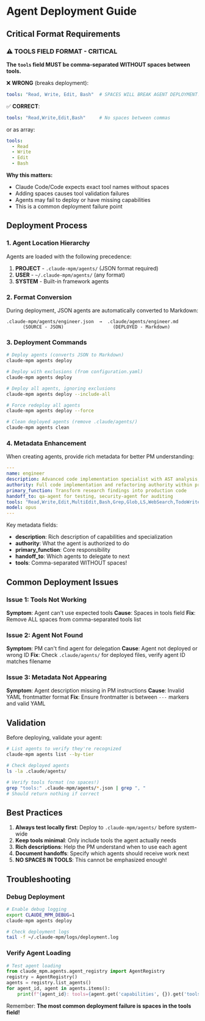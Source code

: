 # Agent Deployment Guide

## Critical Format Requirements

### ⚠️ TOOLS FIELD FORMAT - CRITICAL

**The `tools` field MUST be comma-separated WITHOUT spaces between tools.**

❌ **WRONG** (breaks deployment):
```yaml
tools: "Read, Write, Edit, Bash"  # SPACES WILL BREAK AGENT DEPLOYMENT!
```

✅ **CORRECT**:
```yaml
tools: "Read,Write,Edit,Bash"     # No spaces between commas
```

or as array:
```yaml
tools:
  - Read
  - Write
  - Edit
  - Bash
```

**Why this matters:**
- Claude Code/Code expects exact tool names without spaces
- Adding spaces causes tool validation failures
- Agents may fail to deploy or have missing capabilities
- This is a common deployment failure point

## Deployment Process

### 1. Agent Location Hierarchy

Agents are loaded with the following precedence:
1. **PROJECT** - `.claude-mpm/agents/` (JSON format required)
2. **USER** - `~/.claude-mpm/agents/` (any format)
3. **SYSTEM** - Built-in framework agents

### 2. Format Conversion

During deployment, JSON agents are automatically converted to Markdown:

```
.claude-mpm/agents/engineer.json  →  .claude/agents/engineer.md
      (SOURCE - JSON)                  (DEPLOYED - Markdown)
```

### 3. Deployment Commands

```bash
# Deploy agents (converts JSON to Markdown)
claude-mpm agents deploy

# Deploy with exclusions (from configuration.yaml)
claude-mpm agents deploy

# Deploy all agents, ignoring exclusions
claude-mpm agents deploy --include-all

# Force redeploy all agents
claude-mpm agents deploy --force

# Clean deployed agents (remove .claude/agents/)
claude-mpm agents clean
```

### 4. Metadata Enhancement

When creating agents, provide rich metadata for better PM understanding:

```yaml
---
name: engineer
description: Advanced code implementation specialist with AST analysis, refactoring capabilities, and security scanning. Implements production-quality code following discovered patterns.
authority: Full code implementation and refactoring authority within project constraints
primary_function: Transform research findings into production code
handoff_to: qa-agent for testing, security-agent for auditing
tools: "Read,Write,Edit,MultiEdit,Bash,Grep,Glob,LS,WebSearch,TodoWrite"
model: opus
---
```

Key metadata fields:
- **description**: Rich description of capabilities and specialization
- **authority**: What the agent is authorized to do
- **primary_function**: Core responsibility
- **handoff_to**: Which agents to delegate to next
- **tools**: Comma-separated WITHOUT spaces!

## Common Deployment Issues

### Issue 1: Tools Not Working
**Symptom**: Agent can't use expected tools
**Cause**: Spaces in tools field
**Fix**: Remove ALL spaces from comma-separated tools list

### Issue 2: Agent Not Found
**Symptom**: PM can't find agent for delegation
**Cause**: Agent not deployed or wrong ID
**Fix**: Check `.claude/agents/` for deployed files, verify agent ID matches filename

### Issue 3: Metadata Not Appearing
**Symptom**: Agent description missing in PM instructions
**Cause**: Invalid YAML frontmatter format
**Fix**: Ensure frontmatter is between `---` markers and valid YAML

## Validation

Before deploying, validate your agent:

```bash
# List agents to verify they're recognized
claude-mpm agents list --by-tier

# Check deployed agents
ls -la .claude/agents/

# Verify tools format (no spaces!)
grep "tools:" .claude-mpm/agents/*.json | grep ", "
# Should return nothing if correct
```

## Best Practices

1. **Always test locally first**: Deploy to `.claude-mpm/agents/` before system-wide
2. **Keep tools minimal**: Only include tools the agent actually needs
3. **Rich descriptions**: Help the PM understand when to use each agent
4. **Document handoffs**: Specify which agents should receive work next
5. **NO SPACES IN TOOLS**: This cannot be emphasized enough!

## Troubleshooting

### Debug Deployment
```bash
# Enable debug logging
export CLAUDE_MPM_DEBUG=1
claude-mpm agents deploy

# Check deployment logs
tail -f ~/.claude-mpm/logs/deployment.log
```

### Verify Agent Loading
```python
# Test agent loading
from claude_mpm.agents.agent_registry import AgentRegistry
registry = AgentRegistry()
agents = registry.list_agents()
for agent_id, agent in agents.items():
    print(f"{agent_id}: tools={agent.get('capabilities', {}).get('tools', 'none')}")
```

Remember: **The most common deployment failure is spaces in the tools field!**